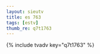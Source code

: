 ```yaml
--- 
layout: sieutv
title: es 763
tags: [estv]
thumb_re: q7t1763
---
```

{% include tvadv key="q7t1763" %} 
